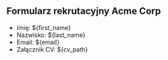 ## Formularz rekrutacyjny Acme Corp
- Imię: ${first_name}
- Nazwisko: ${last_name}
- Email: ${email}
- Załącznik CV: ${cv_path}
